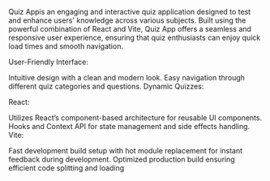 Quiz Appis an engaging and interactive quiz application designed to test and enhance users' knowledge across various subjects. Built using the powerful combination of React and Vite, Quiz App offers a seamless and responsive user experience, ensuring that quiz enthusiasts can enjoy quick load times and smooth navigation.



User-Friendly Interface:

Intuitive design with a clean and modern look.
Easy navigation through different quiz categories and questions.
Dynamic Quizzes:




React:

Utilizes React’s component-based architecture for reusable UI components.
Hooks and Context API for state management and side effects handling.
Vite:

Fast development build setup with hot module replacement for instant feedback during development.
Optimized production build ensuring efficient code splitting and loading
